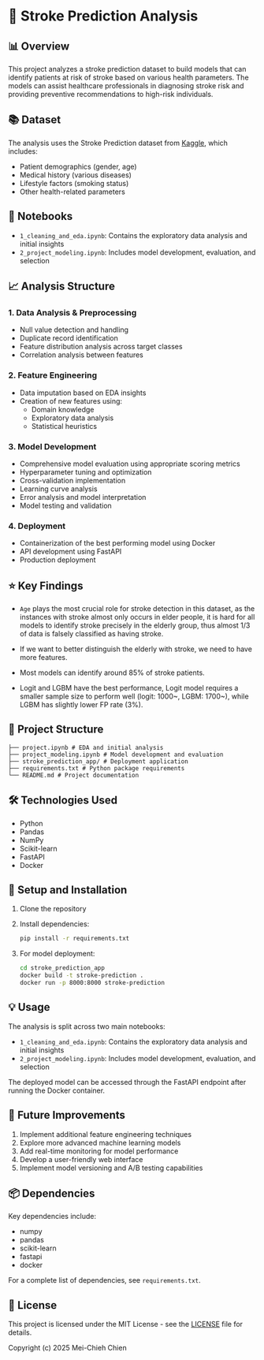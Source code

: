 # 🧠 Stroke Prediction Analysis

## 📊 Overview

This project analyzes a stroke prediction dataset to build models that can identify patients at risk of stroke based on various health parameters. The models can assist healthcare professionals in diagnosing stroke risk and providing preventive recommendations to high-risk individuals.

## 📚 Dataset

The analysis uses the Stroke Prediction dataset from [Kaggle](https://www.kaggle.com/datasets/fedesoriano/stroke-prediction-dataset), which includes:

- Patient demographics (gender, age)
- Medical history (various diseases)
- Lifestyle factors (smoking status)
- Other health-related parameters

## 📗 Notebooks

- `1_cleaning_and_eda.ipynb`: Contains the exploratory data analysis and initial insights
- `2_project_modeling.ipynb`: Includes model development, evaluation, and selection

## 📈 Analysis Structure

### 1. Data Analysis & Preprocessing

- Null value detection and handling
- Duplicate record identification
- Feature distribution analysis across target classes
- Correlation analysis between features

### 2. Feature Engineering

- Data imputation based on EDA insights
- Creation of new features using:
  - Domain knowledge
  - Exploratory data analysis
  - Statistical heuristics

### 3. Model Development

- Comprehensive model evaluation using appropriate scoring metrics
- Hyperparameter tuning and optimization
- Cross-validation implementation
- Learning curve analysis
- Error analysis and model interpretation
- Model testing and validation

### 4. Deployment

- Containerization of the best performing model using Docker
- API development using FastAPI
- Production deployment

## ⭐ Key Findings
- `Age` plays the most crucial role for stroke detection in this dataset,
as the instances with stroke almost only occurs in elder people, it is hard for all models to identify stroke precisely in the elderly group, thus almost 1/3 of data is falsely classified as having stroke.

- If we want to better distinguish the elderly with stroke, we need to have more features.

- Most models can identify around 85% of stroke patients. 

- Logit and LGBM have the best performance, Logit model requires a smaller sample size to perform well (logit: 1000~, LGBM: 1700~), while LGBM has slightly lower FP rate (3%).

## 📁 Project Structure

```
├── project.ipynb # EDA and initial analysis
├── project_modeling.ipynb # Model development and evaluation
├── stroke_prediction_app/ # Deployment application
├── requirements.txt # Python package requirements
└── README.md # Project documentation
```

## 🛠️ Technologies Used

- Python
- Pandas
- NumPy
- Scikit-learn
- FastAPI
- Docker

## 🚀 Setup and Installation

1. Clone the repository
2. Install dependencies:

   ```bash
   pip install -r requirements.txt
   ```

3. For model deployment:
   ```bash
   cd stroke_prediction_app
   docker build -t stroke-prediction .
   docker run -p 8000:8000 stroke-prediction
   ```

## 💡 Usage

The analysis is split across two main notebooks:

- `1_cleaning_and_eda.ipynb`: Contains the exploratory data analysis and initial insights
- `2_project_modeling.ipynb`: Includes model development, evaluation, and selection

The deployed model can be accessed through the FastAPI endpoint after running the Docker container.

## 🔄 Future Improvements

1. Implement additional feature engineering techniques
2. Explore more advanced machine learning models
3. Add real-time monitoring for model performance
4. Develop a user-friendly web interface
5. Implement model versioning and A/B testing capabilities

## 📦 Dependencies

Key dependencies include:

- numpy
- pandas
- scikit-learn
- fastapi
- docker

For a complete list of dependencies, see `requirements.txt`.

## 📄 License

This project is licensed under the MIT License - see the [LICENSE](LICENSE) file for details.

Copyright (c) 2025 Mei-Chieh Chien
